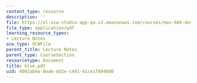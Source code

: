 ```yaml
---
content_type: resource
description: ''
file: https://ol-ocw-studio-app-qa.s3.amazonaws.com/courses/mas-666-developmental-entrepreneurship-fall-2003/4092ab9a8ea6dd2ec69141ce1f4040d0_blue.pdf
file_type: application/pdf
learning_resource_types:
- Lecture Notes
ocw_type: OCWFile
parent_title: Lecture Notes
parent_type: CourseSection
resourcetype: Document
title: blue.pdf
uid: 4092ab9a-8ea6-dd2e-c691-41ce1f4040d0
---
```

